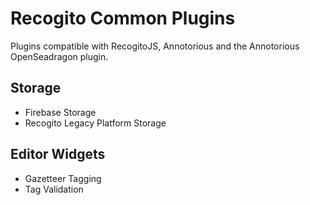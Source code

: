 # Recogito Common Plugins

Plugins compatible with RecogitoJS, Annotorious and the Annotorious
OpenSeadragon plugin.

## Storage

- Firebase Storage
- Recogito Legacy Platform Storage

## Editor Widgets

- Gazetteer Tagging
- Tag Validation
